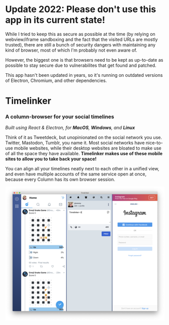 # Update 2022: Please don't use this app in its current state!

While I tried to keep this as secure as possible at the time (by relying on webview/iframe sandboxing and the fact that the visited URLs are mostly trusted), there are still a bunch of security dangers with maintaining any kind of browser, most of which I'm probably not even aware of.

However, the biggest one is that browsers need to be kept as up-to-date as possible to stay secure due to vulnerabilites that get found and patched.

This app hasn't been updated in years, so it's running on outdated versions of Electron, Chromium, and other dependencies.

# Timelinker

### A column-browser for your social timelines

_Built using React & Electron, for **MacOS**, **Windows**, and **Linux**_

Think of it as Tweetdeck, but unopinionated on the social network you use. Twitter, Mastodon, Tumblr, you name it.
Most social networks have nice-to-use mobile websites, while their desktop websites are bloated to make use of all the space they have available. **Timelinker makes use of these mobile sites to allow you to take back your space!**

You can align all your timelines neatly next to each other in a unified view, and even have multiple accounts of the same service open at once, because every Column has its own browser session.

![Timelinker Screenshot showing three timeline columns next to each other. Twitter, Mastodon, and Tumblr](/screenshot.png)
